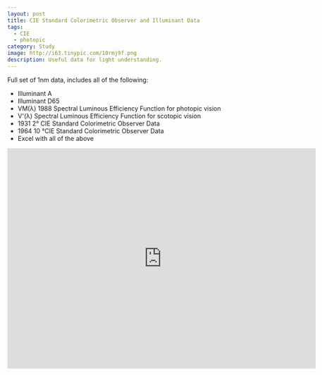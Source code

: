 ```yaml
---
layout: post
title: CIE Standard Colorimetric Observer and Illuminant Data
tags:
  - CIE
  - photopic
category: Study
image: http://i63.tinypic.com/10rmj9f.png
description: Useful data for light understanding.
---
```


Full set of 1nm data, includes all of the following:
* Illuminant A
* Illuminant D65
* VM(λ) 1988 Spectral Luminous Efficiency Function for photopic vision
* V'(λ) Spectral Luminous Efficiency Function for scotopic vision
* 1931 2° CIE Standard Colorimetric Observer Data
* 1964 10 °CIE Standard Colorimetric Observer Data
* Excel with all of the above

<iframe width="700" height="500" frameborder="0" scrolling="no" src="https://onedrive.live.com/embed?cid=35A2078B52922B42&resid=35A2078B52922B42%2146814&authkey=AMW2vOdWYzn7RGc&em=2&wdAllowInteractivity=False&wdHideGridlines=True&wdHideHeaders=True&wdDownloadButton=True"></iframe>
